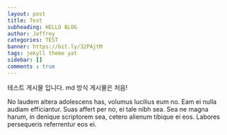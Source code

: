 ```yaml
---
layout: post
title: Test
subheading: HELLO BLOG
author: Jeffrey
categories: TEST
banner: https://bit.ly/32PAjtM
tags: jekyll theme yat
sidebar: []
comments : true
---
```


테스트 게시물 입니다. 
md 방식 게시물은 처음!


No laudem altera adolescens has, volumus lucilius eum no. Eam ei nulla audiam efficiantur. Suas affert per no, ei tale nibh sea. Sea ne magna harum, in denique scriptorem sea, cetero alienum tibique ei eos. Labores persequeris referrentur eos ei.

